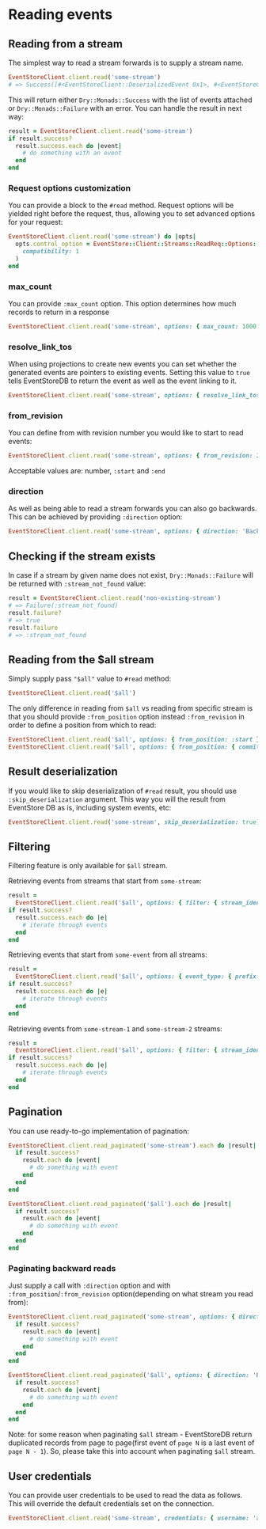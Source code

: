 # Reading events

## Reading from a stream

The simplest way to read a stream forwards is to supply a stream name.

```ruby
EventStoreClient.client.read('some-stream')
# => Success([#<EventStoreClient::DeserializedEvent 0x1>, #<EventStoreClient::DeserializedEvent 0x1>])
```

This will return either `Dry::Monads::Success` with the list of events attached or `Dry::Monads::Failure` with an error. You can handle the result in next way:

```ruby
result = EventStoreClient.client.read('some-stream')
if result.success?
  result.success.each do |event|
    # do something with an event
  end
end
```

### Request options customization

You can provide a block to the `#read` method. Request options will be yielded right before the request, thus, allowing you to set advanced options for your request:

```ruby
EventStoreClient.client.read('some-stream') do |opts|
  opts.control_option = EventStore::Client::Streams::ReadReq::Options::ControlOption.new(
    compatibility: 1
  )  
end
```

### max_count

You can provide `:max_count` option. This option determines how much records to return in a response

```ruby
EventStoreClient.client.read('some-stream', options: { max_count: 1000 })
```

### resolve_link_tos

When using projections to create new events you can set whether the generated events are pointers to existing events. Setting this value to `true` tells EventStoreDB to return the event as well as the event linking to it.

```ruby
EventStoreClient.client.read('some-stream', options: { resolve_link_tos: true })
```

### from_revision

You can define from with revision number you would like to start to read events:

```ruby
EventStoreClient.client.read('some-stream', options: { from_revision: 2 })
```

Acceptable values are: number, `:start` and `:end`

### direction

As well as being able to read a stream forwards you can also go backwards. This can be achieved by providing `:direction` option:

```ruby
EventStoreClient.client.read('some-stream', options: { direction: 'Backwards', from_revision: :end })
```

## Checking if the stream exists

In case if a stream by given name does not exist, `Dry::Monads::Failure` will be returned with `:stream_not_found` value:

```ruby
result = EventStoreClient.client.read('non-existing-stream')
# => Failure(:stream_not_found)
result.failure?
# => true
result.failure
# => :stream_not_found
```

## Reading from the $all stream

Simply supply pass `"$all"` value to `#read` method:

```ruby
EventStoreClient.client.read('$all')
```

The only difference in reading from `$all` vs reading from specific stream is that you should provide `:from_position` option instead `:from_revision` in order to define a position from which to read:

```ruby
EventStoreClient.client.read('$all', options: { from_position: :start })
EventStoreClient.client.read('$all', options: { from_position: { commit_position: 9023, prepare_position: 9023 } })
```

## Result deserialization

If you would like to skip deserialization of `#read` result, you should use `:skip_deserialization` argument. This way you will the result from EventStore DB as is, including system events, etc:

```ruby
EventStoreClient.client.read('some-stream', skip_deserialization: true)
```

## Filtering

Filtering feature is only available for `$all` stream.

Retrieving events from streams that start from `some-stream`:

```ruby
result = 
  EventStoreClient.client.read('$all', options: { filter: { stream_identifier: { prefix: ['some-stream'] } } })
if result.success?
  result.success.each do |e|
    # iterate through events
  end
end
```

Retrieving events that start from `some-event` from all streams:

```ruby
result = 
  EventStoreClient.client.read('$all', options: { event_type: { prefix: ['some-event'] } })
if result.success?
  result.success.each do |e|
    # iterate through events
  end
end
```

Retrieving events from `some-stream-1` and `some-stream-2` streams:

```ruby
result = 
  EventStoreClient.client.read('$all', options: { filter: { stream_identifier: { prefix: ['some-stream-1', 'some-stream-2'] } } })
if result.success?
  result.success.each do |e|
    # iterate through events
  end
end
```

## Pagination

You can use ready-to-go implementation of pagination:

```ruby
EventStoreClient.client.read_paginated('some-stream').each do |result|
  if result.success?
    result.each do |event|
      # do something with event
    end
  end
end

EventStoreClient.client.read_paginated('$all').each do |result|
  if result.success?
    result.each do |event|
      # do something with event
    end
  end
end
```

### Paginating backward reads

Just supply a call with `:direction` option and with `:from_position`/`:from_revision` option(depending on what stream you read from):

```ruby
EventStoreClient.client.read_paginated('some-stream', options: { direction: 'Backwards', from_revision: :end }).each do |result|
  if result.success?
    result.each do |event|
      # do something with event
    end
  end
end

EventStoreClient.client.read_paginated('$all', options: { direction: 'Backwards', from_position: :end }).each do |result|
  if result.success?
    result.each do |event|
      # do something with event
    end
  end
end
```

Note: for some reason when paginating `$all` stream - EventStoreDB return duplicated records from page to page(first event of `page N` is a last event of `page N - 1`). So, please take this into account when paginating `$all` stream.

## User credentials

You can provide user credentials to be used to read the data as follows. This will override the default credentials set on the connection.

```ruby
EventStoreClient.client.read('some-stream', credentials: { username: 'admin', password: 'changeit' })
```
